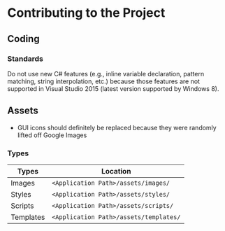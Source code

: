 # Contributing to the Project

## Coding

### Standards

Do not use new C# features (e.g., inline variable declaration, pattern matching, string interpolation, etc.) because those features are not supported in Visual Studio 2015 (latest version supported by Windows 8).

## Assets

- GUI icons should definitely be replaced because they were randomly lifted off Google Images

### Types

| Types | Location |
| - | - |
| Images | `<Application Path>/assets/images/` |
| Styles | `<Application Path>/assets/styles/` |
| Scripts | `<Application Path>/assets/scripts/` |
| Templates | `<Application Path>/assets/templates/` |
